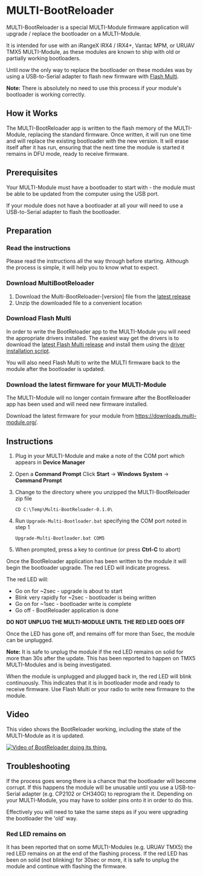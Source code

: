 # MULTI-BootReloader
MULTI-BootReloader is a special MULTI-Module firmware application will upgrade / replace the bootloader on a MULTI-Module.

It is intended for use with an iRangeX IRX4 / IRX4+, Vantac MPM, or URUAV TMX5 MULTI-Module, as these modules are known to ship with old or partially working bootloaders.

Until now the only way to replace the bootloader on these modules was by using a USB-to-Serial adapter to flash new firmware with [Flash Multi](https://github.com/benlye/flash-multi).

**Note:** There is absolutely no need to use this process if your module's bootloader is working correctly.

## How it Works
The MULTI-BootReloader app is written to the flash memory of the MULTI-Module, replacing the standard firmware.  Once written, it will run one time and will replace the existing bootloader with the new version.  It will erase itself after it has run, ensuring that the next time the module is started it remains in DFU mode, ready to receive firmware.

## Prerequisites
Your MULTI-Module must have a bootloader to start with - the module must be able to be updated from the computer using the USB port.

If your module does not have a bootloader at all your will need to use a USB-to-Serial adapter to flash the bootloader.

## Preparation

### Read the instructions
Please read the instructions all the way through before starting.  Although the process is simple, it will help you to know what to expect.

### Download MultiBootReloader
1. Download the Multi-BootReloader-[version] file from the [latest release](https://github.com/benlye/MultiBootReloader/releases/latest)
1. Unzip the downloaded file to a convenient location

### Download Flash Multi
In order to write the BootReloader app to the MULTI-Module you will need the appropriate drivers installed.  The easiest way get the drivers is to download the [latest Flash Multi release](https://github.com/benlye/flash-multi/releases/latest) and install them using the [driver installation script](https://github.com/benlye/flash-multi#additional-drivers).

You will also need Flash Multi to write the MULTI firmware back to the module after the bootloader is updated.

### Download the latest firmware for your MULTI-Module
The MULTI-Module will no longer contain firmware after the BootReloader app has been used and will need new firmware installed.

Download the latest firmware for your module from https://downloads.multi-module.org/.

## Instructions
1. Plug in your MULTI-Module and make a note of the COM port which appears in **Device Manager**
1. Open a **Command Prompt**
   Click **Start** -> **Windows System** -> **Command Prompt**
1. Change to the directory where you unzipped the MULTI-BootReloader zip file

   `CD C:\Temp\Multi-BootReloader-0.1.0\`
   
1. Run `Upgrade-Multi-Bootloader.bat` specifying the COM port noted in step 1

   `Upgrade-Multi-Bootloader.bat COM5`
   
1. When prompted, press a key to continue (or press **Ctrl-C** to abort)

Once the BootReloader application has been written to the module it will begin the bootloader upgrade.  The red LED will indicate progress.  

The red LED will:
* Go on for ~2sec - upgrade is about to start
* Blink very rapidly for ~2sec - bootloader is being written
* Go on for ~1sec - bootloader write is complete
* Go off - BootReloader application is done

**DO NOT UNPLUG THE MULTI-MODULE UNTIL THE RED LED GOES OFF**

Once the LED has gone off, and remains off for more than 5sec, the module can be unplugged.

**Note:** It is safe to unplug the module if the red LED remains on solid for more than 30s after the update.  This has been reported to happen on TMX5 MULTI-Modules and is being investigated.

When the module is unplugged and plugged back in, the red LED will blink continuously.  This indicates that it is in bootloader mode and ready to receive firmware.  Use Flash Multi or your radio to write new firmware to the module.

## Video
This video shows the BootReloader working, including the state of the MULTI-Module as it is updated.

[![Video of BootReloader doing its thing.](http://img.youtube.com/vi/wrGWF0qd2Xo/0.jpg)](http://www.youtube.com/watch?v=wrGWF0qd2Xo "MULTI-BootlReloader")

## Troubleshooting
If the process goes wrong there is a chance that the bootloader will become corrupt.  If this happens the module will be unusable until you use a USB-to-Serial adapter (e.g. CP2102 or CH340G) to reprogram the it.  Depending on your MULTI-Module, you may have to solder pins onto it in order to do this.

Effectively you will need to take the same steps as if you were upgrading the bootloader the 'old' way.

### Red LED remains on
It has been reported that on some MULTI-Modules (e.g. URUAV TMX5) the red LED remains on at the end of the flashing process.  If the red LED has been on solid (not blinking) for 30sec or more, it is safe to unplug the module and continue with flashing the firmware.
